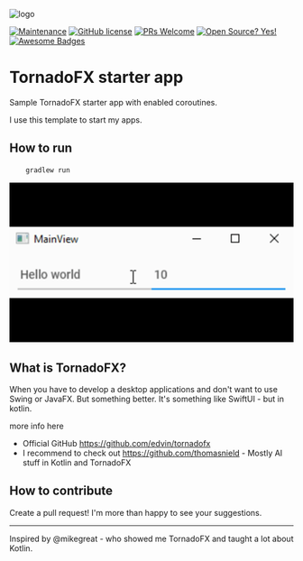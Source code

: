 ![logo](https://repository-images.githubusercontent.com/124395292/a084ef80-cf63-11ea-8900-d40e93451497)

[![Maintenance](https://img.shields.io/badge/Maintained%3F-yes-green.svg)](https://GitHub.com/Naereen/StrapDown.js/graphs/commit-activity)
[![GitHub license](https://img.shields.io/github/license/Naereen/StrapDown.js.svg)](https://github.com/Naereen/StrapDown.js/blob/master/LICENSE)
[![PRs Welcome](https://img.shields.io/badge/PRs-welcome-brightgreen.svg?style=flat-square)](http://makeapullrequest.com)
[![Open Source? Yes!](https://badgen.net/badge/Open%20Source%20%3F/Yes%21/blue?icon=github)](https://github.com/Naereen/badges/)
[![Awesome Badges](https://img.shields.io/badge/badges-awesome-green.svg)](https://github.com/Naereen/badges)

# TornadoFX starter app


Sample TornadoFX starter app with enabled coroutines.

I use this template to start my apps.  

## How to run

```bash
    gradlew run
```

![tornado fx starer app](demo.gif)


## What is TornadoFX?

When you have to develop a desktop applications and don't want to use Swing or JavaFX. But something better.
 It's something like SwiftUI - but in kotlin. 
 
 more info here
 
 - Official GitHub https://github.com/edvin/tornadofx
 - I recommend to check out https://github.com/thomasnield - Mostly AI stuff in Kotlin and TornadoFX
  
  


## How to contribute

Create a pull request! I'm more than happy to see your suggestions. 

---
Inspired by @mikegreat - who showed me TornadoFX and taught a lot about Kotlin.  

